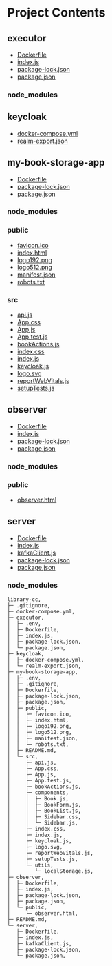 # Project Contents

## executor

- [Dockerfile](executor/Dockerfile)
- [index.js](executor/index.js)
- [package-lock.json](executor/package-lock.json)
- [package.json](executor/package.json)

### node_modules

## keycloak

- [docker-compose.yml](keycloak/docker-compose.yml)
- [realm-export.json](keycloak/realm-export.json)

## my-book-storage-app

- [Dockerfile](my-book-storage-app/Dockerfile)
- [package-lock.json](my-book-storage-app/package-lock.json)
- [package.json](my-book-storage-app/package.json)

### node_modules

### public

- [favicon.ico](my-book-storage-app/public/favicon.ico)
- [index.html](my-book-storage-app/public/index.html)
- [logo192.png](my-book-storage-app/public/logo192.png)
- [logo512.png](my-book-storage-app/public/logo512.png)
- [manifest.json](my-book-storage-app/public/manifest.json)
- [robots.txt](my-book-storage-app/public/robots.txt)

### src

- [api.js](my-book-storage-app/src/api.js)
- [App.css](my-book-storage-app/src/App.css)
- [App.js](my-book-storage-app/src/App.js)
- [App.test.js](my-book-storage-app/src/App.test.js)
- [bookActions.js](my-book-storage-app/src/bookActions.js)
- [index.css](my-book-storage-app/src/index.css)
- [index.js](my-book-storage-app/src/index.js)
- [keycloak.js](my-book-storage-app/src/keycloak.js)
- [logo.svg](my-book-storage-app/src/logo.svg)
- [reportWebVitals.js](my-book-storage-app/src/reportWebVitals.js)
- [setupTests.js](my-book-storage-app/src/setupTests.js)

## observer

- [Dockerfile](observer/Dockerfile)
- [index.js](observer/index.js)
- [package-lock.json](observer/package-lock.json)
- [package.json](observer/package.json)

### node_modules

### public

- [observer.html](observer/public/observer.html)

## server

- [Dockerfile](server/Dockerfile)
- [index.js](server/index.js)
- [kafkaClient.js](server/kafkaClient.js)
- [package-lock.json](server/package-lock.json)
- [package.json](server/package.json)

### node_modules

```
library-cc,
├─ .gitignore,
├─ docker-compose.yml,
├─ executor,
│  ├─ .env,
│  ├─ Dockerfile,
│  ├─ index.js,
│  ├─ package-lock.json,
│  └─ package.json,
├─ keycloak,
│  ├─ docker-compose.yml,
│  └─ realm-export.json,
├─ my-book-storage-app,
│  ├─ .env,
│  ├─ .gitignore,
│  ├─ Dockerfile,
│  ├─ package-lock.json,
│  ├─ package.json,
│  ├─ public,
│  │  ├─ favicon.ico,
│  │  ├─ index.html,
│  │  ├─ logo192.png,
│  │  ├─ logo512.png,
│  │  ├─ manifest.json,
│  │  └─ robots.txt,
│  ├─ README.md,
│  └─ src,
│     ├─ api.js,
│     ├─ App.css,
│     ├─ App.js,
│     ├─ App.test.js,
│     ├─ bookActions.js,
│     ├─ components,
│     │  ├─ Book.js,
│     │  ├─ BookForm.js,
│     │  ├─ BookList.js,
│     │  ├─ Sidebar.css,
│     │  └─ Sidebar.js,
│     ├─ index.css,
│     ├─ index.js,
│     ├─ keycloak.js,
│     ├─ logo.svg,
│     ├─ reportWebVitals.js,
│     ├─ setupTests.js,
│     └─ utils,
│        └─ localStorage.js,
├─ observer,
│  ├─ Dockerfile,
│  ├─ index.js,
│  ├─ package-lock.json,
│  ├─ package.json,
│  └─ public,
│     └─ observer.html,
├─ README.md,
└─ server,
   ├─ Dockerfile,
   ├─ index.js,
   ├─ kafkaClient.js,
   ├─ package-lock.json,
   └─ package.json,

```
